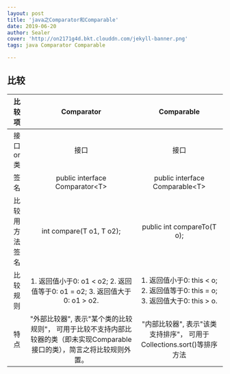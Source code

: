 ```yaml
---
layout: post
title: 'java之Comparator和Comparable'
date: 2019-06-20
author: Sealer
cover: 'http://on2171g4d.bkt.clouddn.com/jekyll-banner.png'
tags: java Comparator Comparable  

---
```


## 比较


|比较项|Comparator|Comparable|
|:---:|:---:|:---:|
|接口 or 类|接口|接口|
|签名|public interface Comparator&lt;T&gt;|public interface Comparable&lt;T&gt;|
|比较用方法签名|int compare(T o1, T o2);|public int compareTo(T o);|
|比较规则|1. 返回值小于0: o1 < o2; 2. 返回值等于0: o1 = o2; 3. 返回值大于0: o1 > o2.|1. 返回值小于0: this < o; 2. 返回值等于0: this = o; 3. 返回值大于0: this > o.|
|特点|"外部比较器", 表示"某个类的比较规则"， 可用于比较不支持内部比较器的类（即未实现Comparable接口的类），简言之将比较规则外置。|"内部比较器", 表示"该类支持排序"， 可用于Collections.sort()等排序方法|
